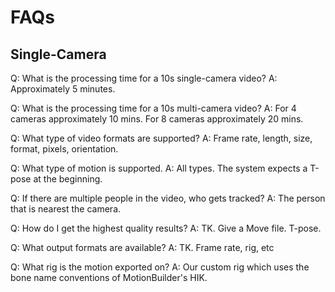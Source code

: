 # FAQs
## Single-Camera
Q: What is the processing time for a 10s single-camera video?
A: Approximately 5 minutes.

Q: What is the processing time for a 10s multi-camera video?
A: For 4 cameras approximately 10 mins. For 8 cameras approximately 20 mins.

Q: What type of video formats are supported?
A: Frame rate, length, size, format, pixels, orientation.

Q: What type of motion is supported.
A: All types. The system expects a T-pose at the beginning.

Q: If there are multiple people in the video, who gets tracked?
A: The person that is nearest the camera.

Q: How do I get the highest quality results?
A: TK. Give a Move file. T-pose.

Q: What output formats are available?
A: TK. Frame rate, rig, etc

Q: What rig is the motion exported on?
A: Our custom rig which uses the bone name conventions of MotionBuilder's HIK.
